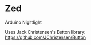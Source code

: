 # Zed
Arduino Nightlight

Uses Jack Christensen's Button library: https://github.com/JChristensen/Button
